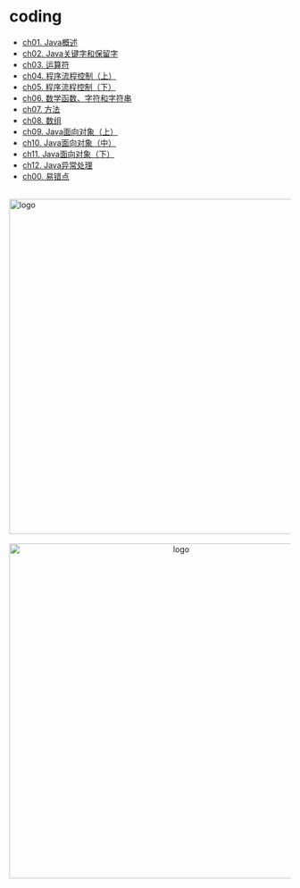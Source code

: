 # coding

-   [ch01. Java概述](ch01.md)
-   [ch02. Java关键字和保留字](ch02.md)
-   [ch03. 运算符](ch03.md)
-   [ch04. 程序流程控制（上）](ch04.md)
-   [ch05. 程序流程控制（下）](ch05.md)
-   [ch06. 数学函数、字符和字符串](ch06.md)
-   [ch07. 方法](ch07.md)
-   [ch08. 数组](ch08.md)
-   [ch09. Java面向对象（上）](ch09.md)
-   [ch10. Java面向对象（中）](ch10.md)
-   [ch11. Java面向对象（下）](ch11.md)
-   [ch12. Java异常处理](ch12.md)
-   [ch00. 易错点](ch00.md)

<br />
<img  src='/img/bjkb.PNG' width="600" alt="logo">
<br />
<br />
<div align="center">

<img  src='/img/01.jpeg' width="600" alt="logo" />
</div>
<br />
<br />

